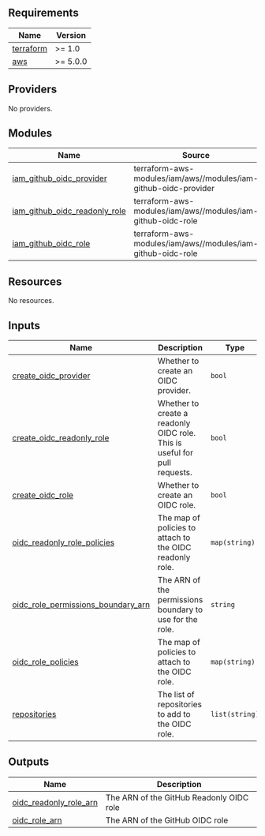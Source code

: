 <!-- BEGIN_TF_DOCS -->
## Requirements

| Name | Version |
|------|---------|
| <a name="requirement_terraform"></a> [terraform](#requirement\_terraform) | >= 1.0 |
| <a name="requirement_aws"></a> [aws](#requirement\_aws) | >= 5.0.0 |

## Providers

No providers.

## Modules

| Name | Source | Version |
|------|--------|---------|
| <a name="module_iam_github_oidc_provider"></a> [iam\_github\_oidc\_provider](#module\_iam\_github\_oidc\_provider) | terraform-aws-modules/iam/aws//modules/iam-github-oidc-provider | ~> 5.24 |
| <a name="module_iam_github_oidc_readonly_role"></a> [iam\_github\_oidc\_readonly\_role](#module\_iam\_github\_oidc\_readonly\_role) | terraform-aws-modules/iam/aws//modules/iam-github-oidc-role | ~> 5.24 |
| <a name="module_iam_github_oidc_role"></a> [iam\_github\_oidc\_role](#module\_iam\_github\_oidc\_role) | terraform-aws-modules/iam/aws//modules/iam-github-oidc-role | ~> 5.24 |

## Resources

No resources.

## Inputs

| Name | Description | Type | Default | Required |
|------|-------------|------|---------|:--------:|
| <a name="input_create_oidc_provider"></a> [create\_oidc\_provider](#input\_create\_oidc\_provider) | Whether to create an OIDC provider. | `bool` | `true` | no |
| <a name="input_create_oidc_readonly_role"></a> [create\_oidc\_readonly\_role](#input\_create\_oidc\_readonly\_role) | Whether to create a readonly OIDC role. This is useful for pull requests. | `bool` | `true` | no |
| <a name="input_create_oidc_role"></a> [create\_oidc\_role](#input\_create\_oidc\_role) | Whether to create an OIDC role. | `bool` | `true` | no |
| <a name="input_oidc_readonly_role_policies"></a> [oidc\_readonly\_role\_policies](#input\_oidc\_readonly\_role\_policies) | The map of policies to attach to the OIDC readonly role. | `map(string)` | `{}` | no |
| <a name="input_oidc_role_permissions_boundary_arn"></a> [oidc\_role\_permissions\_boundary\_arn](#input\_oidc\_role\_permissions\_boundary\_arn) | The ARN of the permissions boundary to use for the role. | `string` | `null` | no |
| <a name="input_oidc_role_policies"></a> [oidc\_role\_policies](#input\_oidc\_role\_policies) | The map of policies to attach to the OIDC role. | `map(string)` | `{}` | no |
| <a name="input_repositories"></a> [repositories](#input\_repositories) | The list of repositories to add to the OIDC role. | `list(string)` | n/a | yes |

## Outputs

| Name | Description |
|------|-------------|
| <a name="output_oidc_readonly_role_arn"></a> [oidc\_readonly\_role\_arn](#output\_oidc\_readonly\_role\_arn) | The ARN of the GitHub Readonly OIDC role |
| <a name="output_oidc_role_arn"></a> [oidc\_role\_arn](#output\_oidc\_role\_arn) | The ARN of the GitHub OIDC role |
<!-- END_TF_DOCS -->
